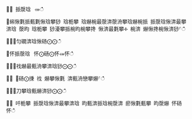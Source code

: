 ਍⌀ 挀漀琀⠀⤀ഀഀ
਍䌀愀氀挀甀氀愀琀攀猀 琀栀攀 琀爀椀最漀渀漀洀攀琀爀椀挀 挀漀琀愀渀最攀渀琀 漀昀 琀栀攀 猀瀀攀挀椀昀椀攀搀 愀渀最氀攀Ⰰ 椀渀 爀愀搀椀愀渀猀⸀ഀഀ
਍⨀⨀匀礀渀琀愀砀⨀⨀ഀഀ
਍怀挀漀琀⠀怀⨀砀⨀怀⤀怀ഀഀ
਍⨀⨀䄀爀最甀洀攀渀琀猀⨀⨀ഀഀ
਍⨀ ⨀砀⨀㨀 䄀 爀攀愀氀 渀甀洀戀攀爀⸀ഀഀ
਍⨀⨀刀攀琀甀爀渀猀⨀⨀ഀഀ
਍⨀ 吀栀攀 挀漀琀愀渀最攀渀琀 昀甀渀挀琀椀漀渀 瘀愀氀甀攀 昀漀爀 怀砀怀ഀഀ
